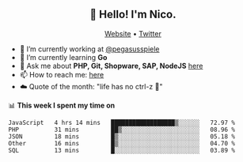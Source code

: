 <h2 align="center">👋 Hello! I'm Nico.</h2>
<p align="center">
  <a href="https://gruselhaus.com">Website</a> •
  <a href="https://twitter.com/NicoFinkernagel">Twitter</a>
</p>


- 🔭 I’m currently working at [@pegasusspiele](https://github.com/pegasusspiele)
- 🌱 I’m currently learning **Go**
- 💬 Ask me about **PHP, Git, Shopware, SAP, NodeJS** [here](https://github.com/gruselhaus/gruselhaus/issues)
- 📫 How to reach me: [here](https://github.com/gruselhaus/gruselhaus/issues)
- ☁️ Quote of the month: "life has no ctrl-z 🌴"

📊 **This week I spent my time on**
<!--START_SECTION:waka-->
```text
JavaScript   4 hrs 14 mins   ██████████████████▒░░░░░░   72.97 % 
PHP          31 mins         ██▒░░░░░░░░░░░░░░░░░░░░░░   08.96 % 
JSON         18 mins         █▒░░░░░░░░░░░░░░░░░░░░░░░   05.18 % 
Other        16 mins         █▒░░░░░░░░░░░░░░░░░░░░░░░   04.70 % 
SQL          13 mins         █░░░░░░░░░░░░░░░░░░░░░░░░   03.89 % 
```
<!--END_SECTION:waka-->
